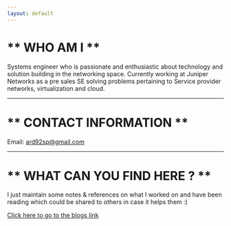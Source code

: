 ```yaml
---
layout: default
---
```

# ** WHO AM I **
Systems engineer who is passionate and enthusiastic about technology and solution building in the networking space. Currently working at Juniper Networks as a pre sales SE solving problems pertaining to Service provider networks, virtualization and cloud. 
* * *

# ** CONTACT INFORMATION **
Email: ard92sp@gmail.com
* * *

# ** WHAT CAN YOU FIND HERE ? **
I just maintain some notes & references on what I worked on and have been reading which could be shared to others in case it helps them :)

[Click here to go to the blogs link](./blogs.html)

